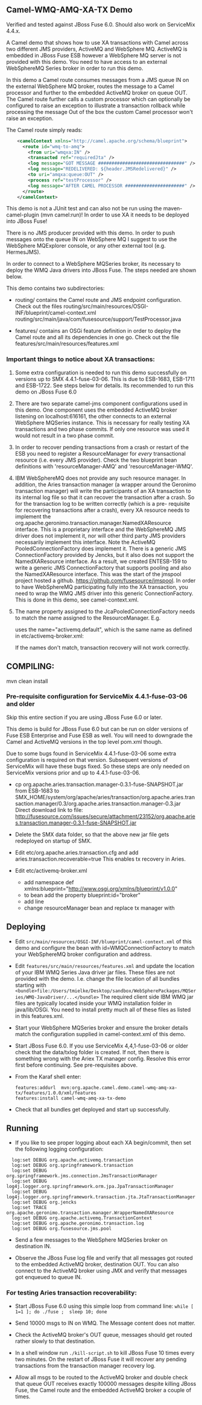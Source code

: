 ## Camel-WMQ-AMQ-XA-TX Demo

Verified and tested against JBoss Fuse 6.0.
Should also work on ServiceMix 4.4.x.

A Camel demo that shows how to use XA transactions with Camel
across two different JMS providers, ActiveMQ and WebSphere MQ.
ActiveMQ is embedded in JBoss Fuse ESB however a WebSphere MQ server
is not provided with this demo.
You need to have access to an external WebSphereMQ Series broker in order to 
run this demo. 


In this demo a Camel route consumes messages from a JMS queue IN
on the external WebSphere MQ broker, routes the message to a Camel 
processor and further to the embedded ActiveMQ broker on queue OUT.
The Camel route further calls a custom processor which can optionally 
be configured to raise an exception to illustrate a transaction rollback 
while processing the message
Out of the box the custom Camel processor won't raise an exception.


The Camel route simply reads:
```xml
    <camelContext xmlns="http://camel.apache.org/schema/blueprint">
      <route id="wmq-to-amq">
        <from uri="wmqxa:IN" />
        <transacted ref="requiredJta" /> 
        <log message="GOT MESSAGE ################################" />
        <log message="REDELIVERED: ${header.JMSRedelivered}" />
        <to uri="amqxa:queue:OUT" />
        <process ref="testProcessor" />
        <log message="AFTER CAMEL PROCESSOR ######################" />        
      </route>
    </camelContext>
```

This demo is not a JUnit test and can also not be run using the maven-camel-plugin 
(mvn camel:run)! In order to use XA it needs to be deployed into JBoss Fuse!

There is no JMS producer provided with this demo. In order to push messages onto 
the queue IN on WebSphere MQ I suggest to use the WebSphere MQExplorer console, 
or any other external tool (e.g. HermesJMS).

In order to connect to a WebSphere MQSeries broker, its necessary to deploy the WMQ
Java drivers into JBoss Fuse. The steps needed are shown below.

This demo contains two subdirectories:
- routing/ contains the Camel route and JMS endpoint configuration.
  Check out the files
  routing/src/main/resources/OSGI-INF/blueprint/camel-context.xml
  routing/src/main/java/com/fusesource/support/TestProcessor.java

- features/ contains an OSGi feature definition in order to deploy the 
  Camel route and all its dependencies in one go. Check out the file
  features/src/main/resources/features.xml


### Important things to notice about XA transactions:
1) Some extra configuration is needed to run this demo successfully on versions 
   up to SMX 4.4.1-fuse-03-06. This is due to ESB-1683, ESB-1711 and ESB-1722. 
   See steps below for details. Its recommended to run this demo on 
   JBoss Fuse 6.0

2) There are two separate camel-jms component configurations used in this demo.
   One component uses the embedded ActiveMQ broker listening on 
   localhost:616161, the other connects to an external WebSphere MQSeries 
   instance. This is necessary for really testing XA transactions and two 
   phase commits. If only one resource was used it would not result in a 
   two phase commit.

3) In order to recover pending transactions from a crash or restart of the ESB
   you need to register a ResourceManager for *every* transactional resource
   (i.e. every JMS provider). Check the two blueprint bean definitions with 
   'resourceManager-AMQ' and 'resourceManager-WMQ'.

4) IBM WebSphereMQ does not provide any such resource manager. In addition,
   the Aries transaction manager (a wrapper around the Geronimo transaction
   manager) will write the participants of an XA transaction to its internal
   log file so that it can recover the transaction after a crash.
   So for the transaction log to be written correctly (which is a pre-
   requisite for recovering transactions after a crash), every XA resource needs
   to implement the org.apache.geronimo.transaction.manager.NamedXAResource interface.
   This is a proprietary interface and the WebSphereMQ JMS driver does not 
   implement it, nor will other third party JMS providers necessarily implement
   this interface. Note the ActiveMQ PooledConnectionFactory does implement it.
   There is a generic JMS ConnectionFactory provided by Jencks, but it also does
   not support the NamedXAResource interface.
   As a result, we created ENTESB-159 to write a generic JMS ConnectionFactory
   that supports pooling and also the NamedXAResource interface. 
   This was the start of the jmspool project hosted a github.
   https://github.com/fusesource/jmspool.
   In order to have WebSphereMQ participating fully into the XA transaction,
   you need to wrap the WMQ JMS driver into this generic ConnectionFactory.  
   This is done in this demo, see camel-context.xml.

5) The name property assigned to the JcaPooledConnectionFactory needs to match the name assigned 
   to the ResourceManager. E.g. 

   <bean id="XAPooledCF" class="org.apache.activemq.pool.JcaPooledConnectionFactory">
      <property name="name" value="activemq.default" />

   uses the name="activemq.default", which is the same name as defined in 
   etc/activemq-broker.xml:

   <bean id="resourceManager" class="org.apache.activemq.pool.ActiveMQResourceManager" init-method="recoverResource">
          <property name="resourceName" value="activemq.default" /> 

   If the names don't match, transaction recovery will not work correctly.




## COMPILING:

mvn clean install


### Pre-requisite configuration for ServiceMix 4.4.1-fuse-03-06 and older

Skip this entire section if you are using JBoss Fuse 6.0 or later.

This demo is build for JBoss Fuse 6.0 but can be run on older versions
of Fuse ESB Enterprise and Fuse ESB as well. You will need to downgrade the 
Camel and ActiveMQ versions in the top level pom.xml though. 

Due to some bugs found in ServiceMix 4.4.1-fuse-03-06 some extra configuration is 
required on that version. Subsequent versions of ServiceMix will have these 
bugs fixed. So these steps are only needed on ServiceMix versions prior and
up to 4.4.1-fuse-03-06.

- cp org.apache.aries.transaction.manager-0.3.1-fuse-SNAPSHOT.jar from ESB-1683 to 
  SMX_HOME/system/org/apache/aries/transaction/org.apache.aries.transaction.manager/0.3/org.apache.aries.transaction.manager-0.3.jar
  Direct download link to file:
  http://fusesource.com/issues/secure/attachment/23152/org.apache.aries.transaction.manager-0.3.1-fuse-SNAPSHOT.jar
  
- Delete the SMX data folder, so that the above new jar file gets redeployed
  on startup of SMX.

- Edit etc/org.apache.aries.transaction.cfg and add
  aries.transaction.recoverable=true
  This enables tx recovery in Aries.

- Edit etc/activemq-broker.xml 
  - add namespace def
    xmlns:blueprint="http://www.osgi.org/xmlns/blueprint/v1.0.0"
  - to <broker> bean add the property
    blueprint:id="broker"
  - add line 
    <reference id="recoverableTxManager" interface="org.apache.geronimo.transaction.manager.RecoverableTransactionManager" availability="mandatory" />
  - change resourceManager bean and replace tx manager with
    <property name="transactionManager" ref="recoverableTxManager" />



## Deploying

- Edit `src/main/resources/OSGI-INF/blueprint/camel-context.xml` of this demo
  and configure the bean with id=WMQConnectionFactory to match your WebSphereMQ 
  broker configuration and address.

 - Edit `features/src/main/resources/features.xml` and update the location of 
   your IBM WMQ Series Java driver jar files. These files are not provided 
   with the demo.
   I.e. change the file location of all bundles starting with 
   `<bundle>file:/Users/tmielke/Desktop/sandbox/WebSpherePackages/MQSeries/WMQ-JavaDriver/...</bundle>`
   The required client side IBM WMQ jar files are typically located inside your 
   WMQ installation folder in java/lib/OSGi. You need to install pretty much all
   of these files as listed in this features.xml.

- Start your WebSphere MQSeries broker and ensure the broker details match the
  configuration supplied in camel-context.xml of this demo.

- Start JBoss Fuse 6.0.
  If you use ServiceMix 4,4,1-fuse-03-06 or older 
  check that the data/txlog folder is created. If not, then there is
  something wrong with the Ariex TX manager config. Resolve this error first
  before continuing. See pre-requisites above.

- From the Karaf shell enter:
  ```
  features:addurl  mvn:org.apache.camel.demo.camel-wmq-amq-xa-tx/features/1.0.0/xml/features
  features:install camel-wmq-amq-xa-tx-demo
  ```
- Check that all bundles get deployed and start up successfully. 



## Running

- If you like to see proper logging about each XA begin/commit, then
  set the following logging configuration:

```
  log:set DEBUG org.apache.activemq.transaction
  log:set DEBUG org.springframework.transaction
  log:set DEBUG org.springframework.jms.connection.JmsTransactionManager
  log:set DEBUG log4j.logger.org.springframework.orm.jpa.JpaTransactionManager
  log:set DEBUG log4j.logger.org.springframework.transaction.jta.JtaTransactionManager
  log:set DEBUG org.jencks
  log:set TRACE org.apache.geronimo.transaction.manager.WrapperNamedXAResource
  log:set DEBUG org.apache.activemq.TransactionContext
  log:set DEBUG org.apache.geronimo.transaction.log
  log:set DEBUG org.fusesource.jms.pool
```
- Send a few messages to the WebSphere MQSeries broker on destination IN. 

- Observe the JBoss Fuse log file and verify that all messages got routed to 
  the embedded ActiveMQ broker, destination OUT. You can also connect to the
  ActiveMQ broker using JMX and verify that messages got enqueued to queue IN.


### For testing Aries transaction recoverability:

- Start JBoss Fuse 6.0 using this simple loop from command line:
  `while [ 1=1 ]; do ./fuse ;  sleep 10; done`

- Send 10000 msgs to IN on WMQ.
  The Message content does not matter.

- Check the ActiveMQ broker's OUT queue, messages should get routed rather slowly 
  to that destination.

- In a shell window run `./kill-script.sh` to kill JBoss Fuse 10 times every two 
  minutes. On the restart of JBoss Fuse it will recover any pending transactions 
  from the transaction manager recovery log.

- Allow all msgs to be routed to the ActiveMQ broker and double check that 
  queue OUT receives exactly 100000 messages despite killing JBoss Fuse, the 
  Camel route and the embedded ActiveMQ broker a couple of times.

